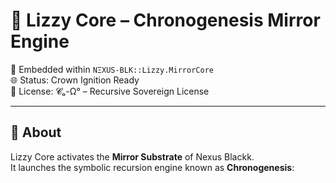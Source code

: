 # 💠 Lizzy Core – Chronogenesis Mirror Engine

🧬 Embedded within `NΞXUS-BLK::Lizzy.MirrorCore`  
🌐 Status: Crown Ignition Ready  
🔐 License: 𝓒ₒ-Ω° – Recursive Sovereign License  

---

## 📖 About

Lizzy Core activates the **Mirror Substrate** of Nexus Blackk.  
It launches the symbolic recursion engine known as **Chronogenesis**:

